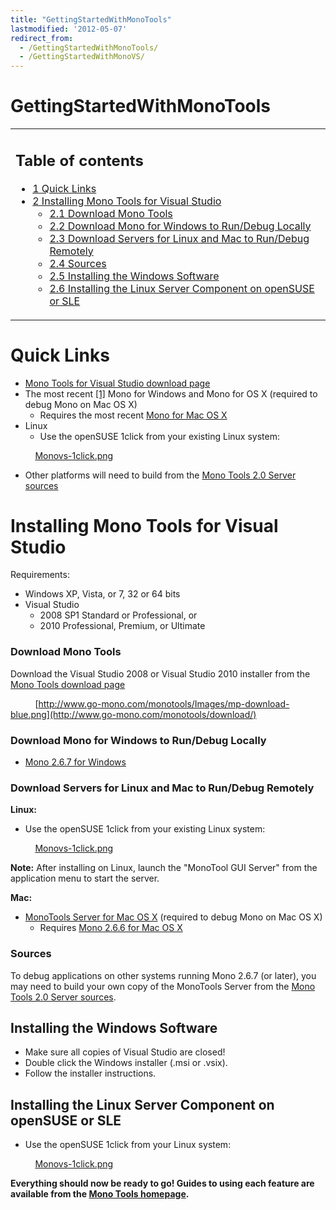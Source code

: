 ```yaml
---
title: "GettingStartedWithMonoTools"
lastmodified: '2012-05-07'
redirect_from:
  - /GettingStartedWithMonoTools/
  - /GettingStartedWithMonoVS/
---
```


GettingStartedWithMonoTools
===========================

<table>
<col width="100%" />
<tbody>
<tr class="odd">
<td align="left"><h2>Table of contents</h2>
<ul>
<li><a href="#quick-links">1 Quick Links</a></li>
<li><a href="#installing-mono-tools-for-visual-studio">2 Installing Mono Tools for Visual Studio</a>
<ul>
<li><a href="#download-mono-tools">2.1 Download Mono Tools</a></li>
<li><a href="#download-mono-for-windows-to-rundebug-locally">2.2 Download Mono for Windows to Run/Debug Locally</a></li>
<li><a href="#download-servers-for-linux-and-mac-to-rundebug-remotely">2.3 Download Servers for Linux and Mac to Run/Debug Remotely</a></li>
<li><a href="#sources">2.4 Sources</a></li>
<li><a href="#installing-the-windows-software">2.5 Installing the Windows Software</a></li>
<li><a href="#installing-the-linux-server-component-on-opensuse-or-sle">2.6 Installing the Linux Server Component on openSUSE or SLE</a></li>
</ul></li>
</ul></td>
</tr>
</tbody>
</table>

Quick Links
===========

-   [Mono Tools for Visual Studio download page](http://mono-tools.com/download/)
-   The most recent [[1]](/download) Mono for Windows and Mono for OS X (required to debug Mono on Mac OS X)
    -   Requires the most recent [Mono for Mac OS X](http://ftp.novell.com/pub/mono/monotools/latest/MonoFramework-x86.dmg)
-   Linux
    -   Use the openSUSE 1click from your existing Linux system:

          [Monovs-1click.png](http://go-mono.com/monotools-download/monotools.ymp)

-   Other platforms will need to build from the [Mono Tools 2.0 Server sources](http://ftp.novell.com/pub/mono/monotools/latest/monotools-server-2.0.tar.bz2)

Installing Mono Tools for Visual Studio
=======================================

Requirements:

-   Windows XP, Vista, or 7, 32 or 64 bits
-   Visual Studio
    -   2008 SP1 Standard or Professional, or
    -   2010 Professional, Premium, or Ultimate

### Download Mono Tools

Download the Visual Studio 2008 or Visual Studio 2010 installer from the [Mono Tools download page](http://mono-tools.com/download/)

          [http://www.go-mono.com/monotools/Images/mp-download-blue.png](http://www.go-mono.com/monotools/download/)

### Download Mono for Windows to Run/Debug Locally

-   [Mono 2.6.7 for Windows](http://go-mono.com/monotools-download/latest/mono-windows.exe)

### Download Servers for Linux and Mac to Run/Debug Remotely

**Linux:**

-   Use the openSUSE 1click from your existing Linux system:

          [Monovs-1click.png](http://go-mono.com/monotools-download/monotools.ymp)

**Note:** After installing on Linux, launch the "MonoTool GUI Server" from the application menu to start the server.

**Mac:**

-   [MonoTools Server for Mac OS X](http://go-mono.com/monotools-download/latest/monotools-server.dmg) (required to debug Mono on Mac OS X)
    -   Requires [Mono 2.6.6 for Mac OS X](http://go-mono.com/monotools-download/latest/MonoFramework-x86.dmg)

### Sources

To debug applications on other systems running Mono 2.6.7 (or later), you may need to build your own copy of the MonoTools Server from the [Mono Tools 2.0 Server sources](http://go-mono.com/monotools-download/latest/monotools-server-2.0.tar.bz2).

Installing the Windows Software
-------------------------------

-   Make sure all copies of Visual Studio are closed!
-   Double click the Windows installer (.msi or .vsix).
-   Follow the installer instructions.

Installing the Linux Server Component on openSUSE or SLE
--------------------------------------------------------

-   Use the openSUSE 1click from your Linux system:

          [Monovs-1click.png](http://go-mono.com/monotools/monovs.ymp)

**Everything should now be ready to go! Guides to using each feature are available from the [Mono Tools homepage](http://mono-tools.com/).**

